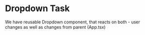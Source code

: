 # Dropdown Task

We have reusable Dropdown component, that reacts on both - user changes as well as changes from parent (App.tsx)